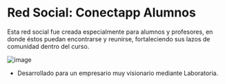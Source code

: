 # Red Social: Conectapp Alumnos

Esta red social fue creada especialmente para  alumnos y profesores, en donde éstos puedan encontrarse y reunirse, fortaleciendo sus lazos de comunidad dentro del curso. 

![image](https://user-images.githubusercontent.com/38758643/47226371-ba5cd000-d396-11e8-8a94-03418fc5b558.png)

- Desarrollado para un empresario muy visionario mediante Laboratoria.

